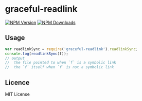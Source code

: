 # graceful-readlink
[![NPM Version](http://img.shields.io/npm/v/graceful-readlink.svg?style=flat)](https://www.npmjs.org/package/graceful-readlink)
[![NPM Downloads](https://img.shields.io/npm/dm/graceful-readlink.svg?style=flat)](https://www.npmjs.org/package/graceful-readlink)



































<extoc></extoc>

## Usage

```js
var readlinkSync = require('graceful-readlink').readlinkSync;
console.log(readlinkSync(f));
// output
//  the file pointed to when `f` is a symbolic link
//  the `f` itself when `f` is not a symbolic link
```
## Licence

MIT License
